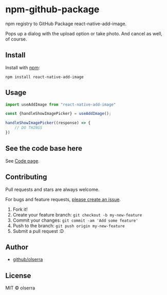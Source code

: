 # npm-github-package

npm registry to GitHub Package react-native-add-image.

Pops up a dialog with the upload option or take photo. And cancel as well, of course.

## Install

Install with [npm](https://www.npmjs.com/):

    npm install react-native-add-image

## Usage

```js
import useAddImage from "react-native-add-image"

const {handleShowImagePicker} = useAddImage();

handleShowImagePicker((response) => {
    // DO THINGS
})
```

## See the code base here

See [Code page](https://github.com/olserra/react-native-add-image).


## Contributing

Pull requests and stars are always welcome.

For bugs and feature requests, [please create an issue](https://github.com/olserra/react-native-add-image/issues).

1. Fork it!
2. Create your feature branch: `git checkout -b my-new-feature`
3. Commit your changes: `git commit -am 'Add some feature'`
4. Push to the branch: `git push origin my-new-feature`
5. Submit a pull request :D

## Author

- [github/olserra](https://github.com/olserra)

## License

MIT © olserra

